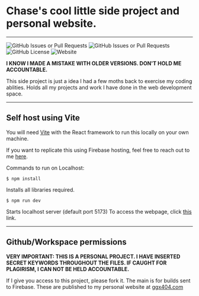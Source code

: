 <h1>Chase's cool little side project and personal website.</h1>
<hr>

![GitHub Issues or Pull Requests](https://img.shields.io/github/issues/GGX404/GGX404-Website?style=for-the-badge) ![GitHub Issues or Pull Requests](https://img.shields.io/github/issues-pr/GGX404/GGX404-Website?style=for-the-badge) ![GitHub License](https://img.shields.io/github/license/GGX404/GGX404-Website?style=for-the-badge) ![Website](https://img.shields.io/website?url=https%3A%2F%2Fggx404.com&up_message=online&up_color=blue&down_message=offline&down_color=red&style=for-the-badge) 



<b>I KNOW I MADE A MISTAKE WITH OLDER VERSIONS. DON'T HOLD ME ACCOUNTABLE.</b>

This side project is just a idea I had a few moths back to exercise my coding ablities. Holds all my projects and work I have done in the web development space.
<hr>
<h2>Self host using Vite</h2>
You will need <a href="https://vite.dev/guide/">Vite</a> with the React framework to run this locally on your own machine.

If you want to replicate this using Firebase hosting, feel free to reach out to me <a href="mailto:crawchase71@gmail.com">here</a>.

Commands to run on Localhost:

```
$ npm install
```
Installs all libraries required.
```
$ npm run dev
```
Starts localhost server (default port 5173)
To access the webpage, click <a href="https://localhost:5173">this</a> link.

<hr>
<h2>Github/Workspace permissions</h2>

<b>VERY IMPORTANT: THIS IS A PERSONAL PROJECT. I HAVE INSERTED SECRET KEYWORDS THROUGHOUT THE FILES. IF CAUGHT FOR PLAGIRISM, I CAN NOT BE HELD ACCOUNTABLE.</b>

If I give you access to this project, please fork it. The main is for builds sent to Firebase. These are published to my personal website at <a href="https://ggx404.com">ggx404.com</a>
